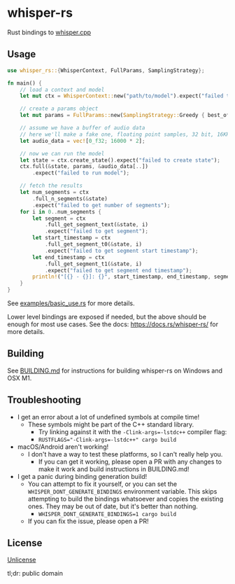 # whisper-rs

Rust bindings to [whisper.cpp](https://github.com/ggerganov/whisper.cpp/)

## Usage
```rust
use whisper_rs::{WhisperContext, FullParams, SamplingStrategy};

fn main() {
    // load a context and model
    let mut ctx = WhisperContext::new("path/to/model").expect("failed to load model");

    // create a params object
    let mut params = FullParams::new(SamplingStrategy::Greedy { best_of: 1 });

    // assume we have a buffer of audio data
    // here we'll make a fake one, floating point samples, 32 bit, 16KHz, mono
    let audio_data = vec![0_f32; 16000 * 2];

    // now we can run the model
    let state = ctx.create_state().expect("failed to create state");
    ctx.full(&state, params, &audio_data[..])
        .expect("failed to run model");

    // fetch the results
    let num_segments = ctx
        .full_n_segments(&state)
        .expect("failed to get number of segments");
    for i in 0..num_segments {
        let segment = ctx
            .full_get_segment_text(&state, i)
            .expect("failed to get segment");
        let start_timestamp = ctx
            .full_get_segment_t0(&state, i)
            .expect("failed to get segment start timestamp");
        let end_timestamp = ctx
            .full_get_segment_t1(&state, i)
            .expect("failed to get segment end timestamp");
        println!("[{} - {}]: {}", start_timestamp, end_timestamp, segment);
    }
}
```

See [examples/basic_use.rs](examples/basic_use.rs) for more details.

Lower level bindings are exposed if needed, but the above should be enough for most use cases.
See the docs: https://docs.rs/whisper-rs/ for more details.

## Building

See [BUILDING.md](BUILDING.md) for instructions for building whisper-rs on Windows and OSX M1.

## Troubleshooting

* I get an error about a lot of undefined symbols at compile time!
  * These symbols might be part of the C++ standard library.
    * Try linking against it with the `-Clink-args=-lstdc++` compiler flag:
    * `RUSTFLAGS="-Clink-args=-lstdc++" cargo build`
* macOS/Android aren't working!
  * I don't have a way to test these platforms, so I can't really help you.
    * If you can get it working, please open a PR with any changes to make it work and build instructions in BUILDING.md!
* I get a panic during binding generation build!
  * You can attempt to fix it yourself, or you can set the `WHISPER_DONT_GENERATE_BINDINGS` environment variable.
    This skips attempting to build the bindings whatsoever and copies the existing ones. They may be out of date,
    but it's better than nothing.
    * `WHISPER_DONT_GENERATE_BINDINGS=1 cargo build`
  * If you can fix the issue, please open a PR!

## License
[Unlicense](LICENSE)

tl;dr: public domain
